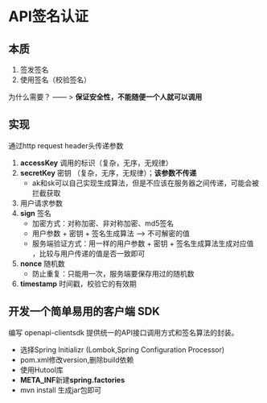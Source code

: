 # API签名认证

## 本质

1. 签发签名
2. 使用签名（校验签名）

为什么需要？ —— >  **保证安全性，不能随便一个人就可以调用**

## 实现

通过http request header头传递参数

1. **accessKey** 调用的标识（复杂，无序，无规律）
2. **secretKey**  密钥 （复杂，无序，无规律）；**该参数不传递**
	* ak和sk可以自己实现生成算法，但是不应该在服务器之间传递，可能会被拦截获取
3. 用户请求参数
4. **sign** 签名
	* 加密方式：对称加密、非对称加密、md5签名
	* 用户参数 + 密钥 + 签名生成算法 ——>  不可解密的值
	* 服务端验证方式：用一样的用户参数 + 密钥 + 签名生成算法生成对应值 ，比较与用户传递的值是否一致即可
5. **nonce** 随机数	
	* 防止重复：只能用一次，服务端要保存用过的随机数	
6. **timestamp** 时间戳，校验它的有效期

## 开发一个简单易用的客户端 SDK

编写 openapi-clientsdk 提供统一的API接口调用方式和签名算法的封装。

* 选择Spring Initializr (Lombok,Spring Configuration Processor)
* pom.xml修改version,删除build依赖
* 使用Hutool库
* **META_INF**新建**spring.factories**
* mvn install 生成jar包即可